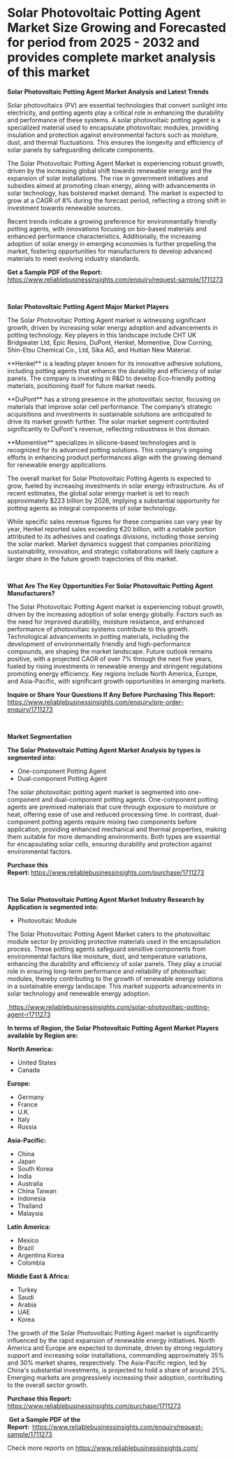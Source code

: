 <p><h1>Solar Photovoltaic Potting Agent Market Size Growing and Forecasted for period from 2025 - 2032 and provides complete market analysis of this market</h1></p><p><strong>Solar Photovoltaic Potting Agent Market Analysis and Latest Trends</strong></p>
<p><p>Solar photovoltaics (PV) are essential technologies that convert sunlight into electricity, and potting agents play a critical role in enhancing the durability and performance of these systems. A solar photovoltaic potting agent is a specialized material used to encapsulate photovoltaic modules, providing insulation and protection against environmental factors such as moisture, dust, and thermal fluctuations. This ensures the longevity and efficiency of solar panels by safeguarding delicate components.</p><p>The Solar Photovoltaic Potting Agent Market is experiencing robust growth, driven by the increasing global shift towards renewable energy and the expansion of solar installations. The rise in government initiatives and subsidies aimed at promoting clean energy, along with advancements in solar technology, has bolstered market demand. The market is expected to grow at a CAGR of 8% during the forecast period, reflecting a strong shift in investment towards renewable sources. </p><p>Recent trends indicate a growing preference for environmentally friendly potting agents, with innovations focusing on bio-based materials and enhanced performance characteristics. Additionally, the increasing adoption of solar energy in emerging economies is further propelling the market, fostering opportunities for manufacturers to develop advanced materials to meet evolving industry standards.</p></p>
<p><strong>Get a Sample PDF of the Report:&nbsp;</strong> <a href="https://www.reliablebusinessinsights.com/enquiry/request-sample/1711273?utm_campaign=84&utm_medium=2&utm_source=Github&utm_content=ia&utm_term=10012025&utm_id=solar-photovoltaic-potting-agent">https://www.reliablebusinessinsights.com/enquiry/request-sample/1711273</a></p>
<p>&nbsp;</p>
<p><strong>Solar Photovoltaic Potting Agent Major Market Players</strong></p>
<p><p>The Solar Photovoltaic Potting Agent market is witnessing significant growth, driven by increasing solar energy adoption and advancements in potting technology. Key players in this landscape include CHT UK Bridgwater Ltd, Epic Resins, DuPont, Henkel, Momentive, Dow Corning, Shin-Etsu Chemical Co., Ltd, Sika AG, and Huitian New Material.</p><p>**Henkel** is a leading player known for its innovative adhesive solutions, including potting agents that enhance the durability and efficiency of solar panels. The company is investing in R&D to develop Eco-friendly potting materials, positioning itself for future market needs.</p><p>**DuPont** has a strong presence in the photovoltaic sector, focusing on materials that improve solar cell performance. The company’s strategic acquisitions and investments in sustainable solutions are anticipated to drive its market growth further. The solar market segment contributed significantly to DuPont's revenue, reflecting robustness in this domain.</p><p>**Momentive** specializes in silicone-based technologies and is recognized for its advanced potting solutions. This company's ongoing efforts in enhancing product performances align with the growing demand for renewable energy applications.</p><p>The overall market for Solar Photovoltaic Potting Agents is expected to grow, fueled by increasing investments in solar energy infrastructure. As of recent estimates, the global solar energy market is set to reach approximately $223 billion by 2026, implying a substantial opportunity for potting agents as integral components of solar technology.</p><p>While specific sales revenue figures for these companies can vary year by year, Henkel reported sales exceeding €20 billion, with a notable portion attributed to its adhesives and coatings divisions, including those serving the solar market. Market dynamics suggest that companies prioritizing sustainability, innovation, and strategic collaborations will likely capture a larger share in the future growth trajectories of this market.</p></p>
<p>&nbsp;</p>
<p><strong>What Are The Key Opportunities For Solar Photovoltaic Potting Agent Manufacturers?</strong></p>
<p><p>The Solar Photovoltaic Potting Agent market is experiencing robust growth, driven by the increasing adoption of solar energy globally. Factors such as the need for improved durability, moisture resistance, and enhanced performance of photovoltaic systems contribute to this growth. Technological advancements in potting materials, including the development of environmentally friendly and high-performance compounds, are shaping the market landscape. Future outlook remains positive, with a projected CAGR of over 7% through the next five years, fueled by rising investments in renewable energy and stringent regulations promoting energy efficiency. Key regions include North America, Europe, and Asia-Pacific, with significant growth opportunities in emerging markets.</p></p>
<p><strong>Inquire or Share Your Questions If Any Before Purchasing This Report:</strong> <a href="https://www.reliablebusinessinsights.com/enquiry/pre-order-enquiry/1711273?utm_campaign=84&utm_medium=2&utm_source=Github&utm_content=ia&utm_term=10012025&utm_id=solar-photovoltaic-potting-agent">https://www.reliablebusinessinsights.com/enquiry/pre-order-enquiry/1711273</a></p>
<p>&nbsp;</p>
<p><strong>Market Segmentation</strong></p>
<p><strong>The Solar Photovoltaic Potting Agent Market Analysis by types is segmented into:</strong></p>
<p><ul><li>One-component Potting Agent</li><li>Dual-component Potting Agent</li></ul></p>
<p><p>The solar photovoltaic potting agent market is segmented into one-component and dual-component potting agents. One-component potting agents are premixed materials that cure through exposure to moisture or heat, offering ease of use and reduced processing time. In contrast, dual-component potting agents require mixing two components before application, providing enhanced mechanical and thermal properties, making them suitable for more demanding environments. Both types are essential for encapsulating solar cells, ensuring durability and protection against environmental factors.</p></p>
<p><strong>Purchase this Report:&nbsp;</strong><a href="https://www.reliablebusinessinsights.com/purchase/1711273?utm_campaign=84&utm_medium=2&utm_source=Github&utm_content=ia&utm_term=10012025&utm_id=solar-photovoltaic-potting-agent">https://www.reliablebusinessinsights.com/purchase/1711273</a></p>
<p>&nbsp;</p>
<p><strong>The Solar Photovoltaic Potting Agent Market Industry Research by Application is segmented into:</strong></p>
<p><ul><li>Photovoltaic Module</li></ul></p>
<p><p>The Solar Photovoltaic Potting Agent Market caters to the photovoltaic module sector by providing protective materials used in the encapsulation process. These potting agents safeguard sensitive components from environmental factors like moisture, dust, and temperature variations, enhancing the durability and efficiency of solar panels. They play a crucial role in ensuring long-term performance and reliability of photovoltaic modules, thereby contributing to the growth of renewable energy solutions in a sustainable energy landscape. This market supports advancements in solar technology and renewable energy adoption.</p></p>
<p><a href="https://www.reliablebusinessinsights.com/solar-photovoltaic-potting-agent-r1711273?utm_campaign=84&utm_medium=2&utm_source=Github&utm_content=ia&utm_term=10012025&utm_id=solar-photovoltaic-potting-agent">&nbsp;https://www.reliablebusinessinsights.com/solar-photovoltaic-potting-agent-r1711273</a></p>
<p><strong>In terms of Region, the Solar Photovoltaic Potting Agent Market Players available by Region are:</strong></p>
<p>
    <p> <strong> North America: </strong>
        <ul>
            <li>United States</li>
            <li>Canada</li>
        </ul>
        </p> 
    <p> <strong> Europe: </strong>
        <ul>
            <li>Germany</li>
            <li>France</li>
            <li>U.K.</li>
            <li>Italy</li>
            <li>Russia</li>
        </ul>
        </p> 
    <p> <strong> Asia-Pacific: </strong>
        <ul>
            <li>China</li>
            <li>Japan</li>
            <li>South Korea</li>
            <li>India</li>
            <li>Australia</li>
            <li>China Taiwan</li>
            <li>Indonesia</li>
            <li>Thailand</li>
            <li>Malaysia</li>
        </ul>
        </p> 
    <p> <strong> Latin America: </strong>
        <ul>
            <li>Mexico</li>
            <li>Brazil</li>
            <li>Argentina Korea</li>
            <li>Colombia</li>
        </ul>
        </p> 
    <p> <strong> Middle East & Africa: </strong>
        <ul>
            <li>Turkey</li>
            <li>Saudi</li>
            <li>Arabia</li>
            <li>UAE</li>
            <li>Korea</li>
        </ul>
    </p>
    </p>
<p><p>The growth of the Solar Photovoltaic Potting Agent market is significantly influenced by the rapid expansion of renewable energy initiatives. North America and Europe are expected to dominate, driven by strong regulatory support and increasing solar installations, commanding approximately 35% and 30% market shares, respectively. The Asia-Pacific region, led by China's substantial investments, is projected to hold a share of around 25%. Emerging markets are progressively increasing their adoption, contributing to the overall sector growth.</p></p>
<p><strong>Purchase this Report: </strong><a href="https://www.reliablebusinessinsights.com/purchase/1711273?utm_campaign=84&utm_medium=2&utm_source=Github&utm_content=ia&utm_term=10012025&utm_id=solar-photovoltaic-potting-agent">https://www.reliablebusinessinsights.com/purchase/1711273</a></p>
<p>&nbsp;<strong>Get a Sample PDF of the Report:&nbsp;&nbsp;</strong><a href="https://www.reliablebusinessinsights.com/enquiry/request-sample/1711273?utm_campaign=84&utm_medium=2&utm_source=Github&utm_content=ia&utm_term=10012025&utm_id=solar-photovoltaic-potting-agent">https://www.reliablebusinessinsights.com/enquiry/request-sample/1711273</a></p>
<p><strong></strong></p>
<p>Check more reports on <a href="https://www.reliablebusinessinsights.com/?utm_campaign=84&utm_medium=2&utm_source=Github&utm_content=ia&utm_term=10012025&utm_id=solar-photovoltaic-potting-agent">https://www.reliablebusinessinsights.com/</a></p>